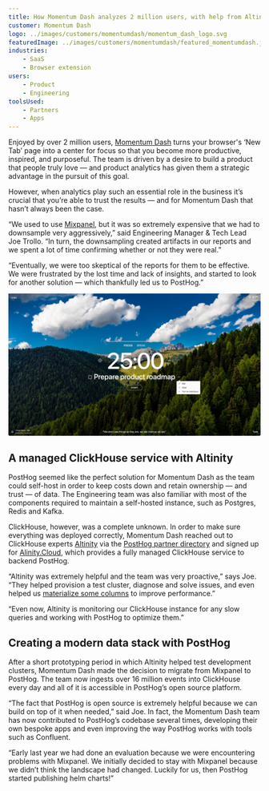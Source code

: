 ```yaml
---
title: How Momentum Dash analyzes 2 million users, with help from Altinity
customer: Momentum Dash
logo: ../images/customers/momentumdash/momentum_dash_logo.svg
featuredImage: ../images/customers/momentumdash/featured_momentumdash.jpeg
industries:
    - SaaS
    - Browser extension
users:
    - Product
    - Engineering
toolsUsed:
    - Partners
    - Apps
---
```


Enjoyed by over 2 million users, [Momentum Dash](https://momentumdash.com/) turns your browser's ‘New Tab’ page into a center for focus so that you become more productive, inspired, and purposeful. The team is driven by a desire to build a product that people truly love — and product analytics has given them a strategic advantage in the pursuit of this goal.  

However, when analytics play such an essential role in the business it’s crucial that you’re able to trust the results — and for Momentum Dash that hasn’t always been the case. 

“We used to use [Mixpanel](/blog/why-i-ditched-google-analytics-for-posthog), but it was so extremely expensive that we had to downsample very aggressively,” said Engineering Manager & Tech Lead Joe Trollo. “In turn, the downsampling created artifacts in our reports and we spent a lot of time confirming whether or not they were real.”

“Eventually, we were too skeptical of the reports for them to be effective. We were frustrated by the lost time and lack of insights, and started to look for another solution — which thankfully led us to PostHog.”

![Momentum Dashboard](../images/customers/momentumdash/momentumdash_screenshot.jpeg)

## A managed ClickHouse service with Altinity
PostHog seemed like the perfect solution for Momentum Dash as the team could self-host in order to keep costs down and retain ownership — and trust — of data. The Engineering team was also familiar with most of the components required to maintain a self-hosted instance, such as Postgres, Redis and Kafka. 

ClickHouse, however, was a complete unknown. In order to make sure everything was deployed correctly, Momentum Dash reached out to ClickHouse experts [Altinity](https://altinity.com/) via the [PostHog partner directory](https://posthog.com/partners) and signed up for [Alinity.Cloud](https://altinity.com/cloud-database/), which provides a fully managed ClickHouse service to backend PostHog. 

“Altinity was extremely helpful and the team was very proactive,” says Joe. “They helped provision a test cluster, diagnose and solve issues, and even helped us [materialize some columns](https://posthog.com/blog/clickhouse-materialized-columns) to improve performance.”

“Even now, Altinity is monitoring our ClickHouse instance for any slow queries and working with PostHog to optimize them.”

<BorderWrapper>
    <Quote
        imageSource="/images/customers/joe_trollo.jpeg"
        size="md"
        name="Joe Trollo"
        title="Engineering Manager & Tech Lead, Momentum Dash"
        quote={`“Right now we're looking at funnels and conversion rates to see what motivates people to sign-up. We're doing experimentation around onboarding too, to teach users about the product.”`}
    />
</BorderWrapper>

## Creating a modern data stack with PostHog
After a short prototyping period in which Altinity helped test development clusters, Momentum Dash made the decision to migrate from Mixpanel to PostHog. The team now ingests over 16 million events into ClickHouse every day and all of it is accessible in PostHog’s open source platform. 

“The fact that PostHog is open source is extremely helpful because we can build on top of it when needed,” said Joe. In fact, the Momentum Dash team has now contributed to PostHog’s codebase several times, developing their own bespoke apps and even improving the way PostHog works with tools such as Confluent.

“Early last year we had done an evaluation because we were encountering problems with Mixpanel. We initially decided to stay with Mixpanel because we didn’t think the landscape had changed. Luckily for us, then PostHog started publishing helm charts!”
